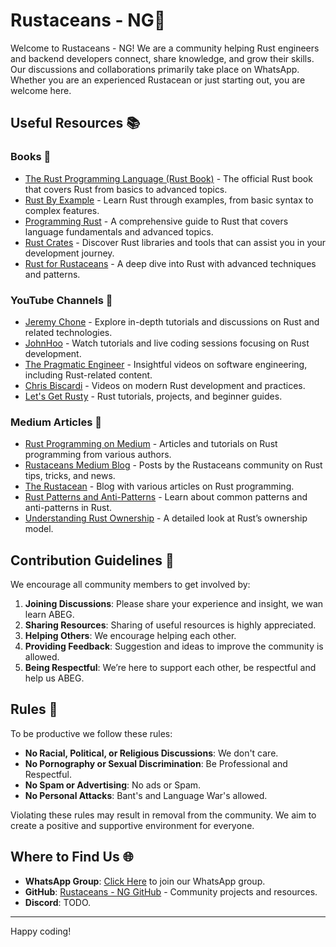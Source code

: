 # Rustaceans - NG👋

Welcome to Rustaceans - NG! We are a community helping Rust engineers and backend developers connect, share knowledge, and grow their skills. Our discussions and collaborations primarily take place on WhatsApp. Whether you are an experienced Rustacean or just starting out, you are welcome here.

## Useful Resources 📚

### Books 📖

- [The Rust Programming Language (Rust Book)](https://doc.rust-lang.org/book/) - The official Rust book that covers Rust from basics to advanced topics.
- [Rust By Example](https://doc.rust-lang.org/rust-by-example/) - Learn Rust through examples, from basic syntax to complex features.
- [Programming Rust](https://nostarch.com/programmingrust) - A comprehensive guide to Rust that covers language fundamentals and advanced topics.
- [Rust Crates](https://crates.io/) - Discover Rust libraries and tools that can assist you in your development journey.
- [Rust for Rustaceans](https://pragprog.com/titles/rust6/rust-for-rustaceans/) - A deep dive into Rust with advanced techniques and patterns.

### YouTube Channels 🎥

- [Jeremy Chone](https://www.youtube.com/channel/UCbGSpS2h3jFye5YDSH9yK5Q) - Explore in-depth tutorials and discussions on Rust and related technologies.
- [JohnHoo](https://www.youtube.com/c/JohnHoo) - Watch tutorials and live coding sessions focusing on Rust development.
- [The Pragmatic Engineer](https://www.youtube.com/c/ThePragmaticEngineer) - Insightful videos on software engineering, including Rust-related content.
- [Chris Biscardi](https://www.youtube.com/c/ChrisBiscardi) - Videos on modern Rust development and practices.
- [Let's Get Rusty](https://www.youtube.com/c/LetsGetRusty) - Rust tutorials, projects, and beginner guides.

### Medium Articles 📝

- [Rust Programming on Medium](https://medium.com/tag/rust) - Articles and tutorials on Rust programming from various authors.
- [Rustaceans Medium Blog](https://medium.com/rustaceans) - Posts by the Rustaceans community on Rust tips, tricks, and news.
- [The Rustacean](https://rustacean.net/) - Blog with various articles on Rust programming.
- [Rust Patterns and Anti-Patterns](https://medium.com/@rustacean/rust-patterns-and-anti-patterns) - Learn about common patterns and anti-patterns in Rust.
- [Understanding Rust Ownership](https://medium.com/@rustacean/understanding-rust-ownership) - A detailed look at Rust’s ownership model.

## Contribution Guidelines 🤝

We encourage all community members to get involved by:

1. **Joining Discussions**: Please share your experience and insight, we wan learn ABEG.
2. **Sharing Resources**: Sharing of useful resources is highly appreciated.
3. **Helping Others**: We encourage helping each other.
4. **Providing Feedback**: Suggestion and ideas to improve the community is allowed.
5. **Being Respectful**: We’re here to support each other, be respectful and help us ABEG.

## Rules 🚨

To be productive we follow these rules:

- **No Racial, Political, or Religious Discussions**: We don't care.
- **No Pornography or Sexual Discrimination**: Be Professional and Respectful.
- **No Spam or Advertising**: No ads or Spam.
- **No Personal Attacks**: Bant's and Language War's allowed.

Violating these rules may result in removal from the community. We aim to create a positive and supportive environment for everyone.

## Where to Find Us 🌐

- **WhatsApp Group**: [Click Here](https://chat.whatsapp.com/IlPJCy8bSzi1ae4QjcmjNX) to join our WhatsApp group.
- **GitHub**: [Rustaceans - NG GitHub](https://github.com/rustaceans-ng) - Community projects and resources.
- **Discord**: TODO.
---

Happy coding!

